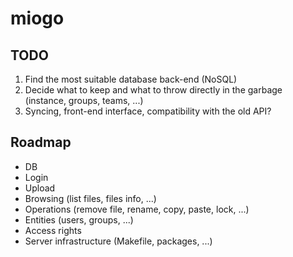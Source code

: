 # miogo

## TODO
1. Find the most suitable database back-end (NoSQL)
2. Decide what to keep and what to throw directly in the garbage (instance, groups, teams, ...)
3. Syncing, front-end interface, compatibility with the old API?

## Roadmap
* DB
* Login
* Upload
* Browsing (list files, files info, ...)
* Operations (remove file, rename, copy, paste, lock, ...)
* Entities (users, groups, ...)
* Access rights
* Server infrastructure (Makefile, packages, ...)

